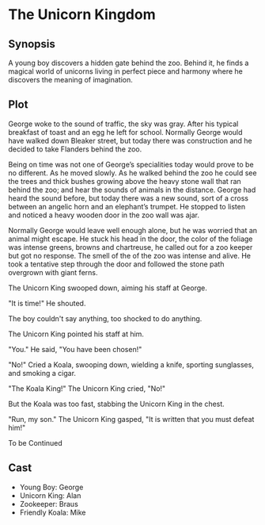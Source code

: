 # The Unicorn Kingdom

## Synopsis

A young boy discovers a hidden gate behind the zoo.
Behind it, he finds a magical world of unicorns living in perfect piece and harmony where he discovers the meaning of imagination.

## Plot

George woke to the sound of traffic, the sky was gray.
After his typical breakfast of toast and an egg he left for school.
Normally George would have walked down Bleaker street, but today there was construction and he decided to take Flanders behind the zoo.

Being on time was not one of George’s specialities today would prove to be no different.
As he moved slowly.
As he walked behind the zoo he could see the trees and thick bushes growing above the heavy stone wall that ran behind the zoo; and hear the sounds of animals in the distance.
George had heard the sound before, but today there was a new sound, sort of a cross between an angelic horn and an elephant’s trumpet.
He stopped to listen and noticed a heavy wooden door in the zoo wall was ajar.

Normally George would leave well enough alone, but he was worried that an animal might escape.
He stuck his head in the door, the color of the foliage was intense greens, browns and chartreuse, he called out for a zoo keeper but got no response.
The smell of the of the zoo was intense and alive.
He took a tentative step through the door and followed the stone path overgrown with giant ferns.

The Unicorn King swooped down, aiming his staff at George.

"It is time!" He shouted.

The boy couldn't say anything, too shocked to do anything.

The Unicorn King pointed his staff at him.

"You." He said, "You have been chosen!"

"No!" Cried a Koala, swooping down, wielding a knife, sporting sunglasses, and smoking a cigar.

"The Koala King!" The Unicorn King cried, "No!"

But the Koala was too fast, stabbing the Unicorn King in the chest.

"Run, my son." The Unicorn King gasped, "It is written that you must defeat him!"

To be Continued

## Cast

* Young Boy: George
* Unicorn King: Alan
* Zookeeper: Braus
* Friendly Koala: Mike
